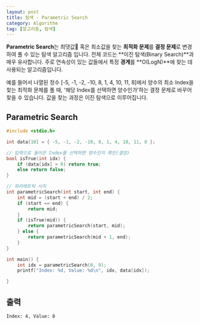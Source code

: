 ```yaml
---
layout: post
title: 탐색 - Parametric Search
category: Algorithm
tag: [알고리즘, 탐색]
---
```


**Parametric Search**는 최댓값 혹은 최소값을 찾는 **최적화 문제**를 **결정 문제**로 변경하여 풀 수 있는 탐색 알고리즘 입니다. 전체 코드는 **이진 탐색(Binary Search)**과 매우 유사합니다. 주로 연속성이 있는 값들에서 특정 **경계**를 **O(LogN)**에 찾는 데 사용되는 알고리즘입니다.

<div class="message">
예를 들어서 나열된 정수 [-5, -1, -2, -10, 8, 1, 4, 10, 11, 8]에서 양수의 최소 Index을 찾는 최적화 문제를 풀 때, '해당 Index를 선택하면 양수인가'하는 결정 문제로 바꾸어 찾을 수 있습니다. 값을 찾는 과정은 이진 탐색으로 이루어집니다. 
</div>

## Parametric Search
```cpp
#include <stdio.h>

int data[10] = { -5, -1, -2, -10, 8, 1, 4, 10, 11, 8 };

// 입력으로 들어온 Index를 선택하면 양수인지 확인(결정)
bool isTrue(int idx) {
	if (data[idx] > 0) return true;
	else return false;
}

// 파라메트릭 서치
int parametricSearch(int start, int end) {
	int mid = (start + end) / 2;
	if (start == end) {
		return mid;
	}
	if (isTrue(mid)) {
		return parametricSearch(start, mid);
	} else {
		return parametricSearch(mid + 1, end);
	}
}

int main() {
	int idx = parametricSearch(0, 9);
	printf("Index: %d, Value: %d\n", idx, data[idx]);

}
```

## 출력
```
Index: 4, Value: 8
```